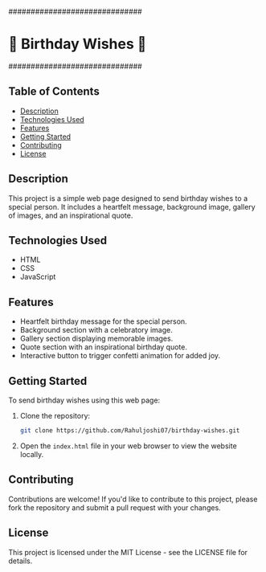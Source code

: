 ##############################
# 🎉 Birthday Wishes 🎂 #
##############################

## Table of Contents

- [Description](#description)
- [Technologies Used](#technologies-used)
- [Features](#features)
- [Getting Started](#getting-started)
- [Contributing](#contributing)
- [License](#license)

## Description

This project is a simple web page designed to send birthday wishes to a special person. It includes a heartfelt message, background image, gallery of images, and an inspirational quote.

## Technologies Used

- HTML
- CSS
- JavaScript

## Features

- Heartfelt birthday message for the special person.
- Background section with a celebratory image.
- Gallery section displaying memorable images.
- Quote section with an inspirational birthday quote.
- Interactive button to trigger confetti animation for added joy.

## Getting Started

To send birthday wishes using this web page:

1. Clone the repository:
   ```bash
   git clone https://github.com/Rahuljoshi07/birthday-wishes.git
   
2. Open the `index.html` file in your web browser to view the website locally.

## Contributing

Contributions are welcome! If you'd like to contribute to this project, please fork the repository and submit a pull request with your changes.

## License

This project is licensed under the MIT License - see the LICENSE file for details.
